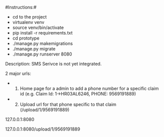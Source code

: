 #Instructions:#

- cd to the project
- virtualenv venv
- source venv/bin/activate
- pip install -r requirements.txt
- cd prototype
- ./manage.py makemigrations
- ./manage.py migrate
- ./manage.py runserver 8080

Description:
SMS Serivce is not yet integrated.

2 major urls:
- 1. Home page for a admin to add a phone number for a specific claim id (e.g. Claim Id: 1->HR03AL6246, PHONE: 9569191889)
- 2. Upload url for that phone specific to that claim (/upload/1/9569191889)


127.0.0.1:8080

127.0.0.1:8080/upload/1/9569191889
